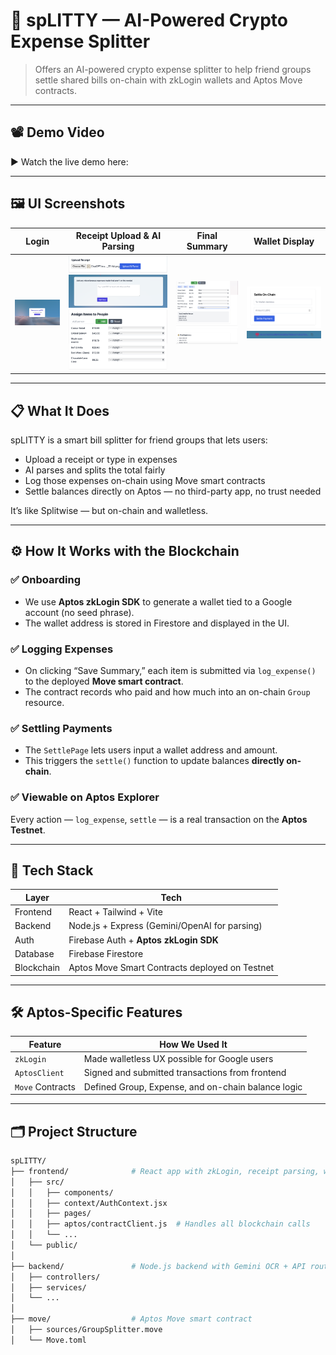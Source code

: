 # 🧾 spLITTY — AI-Powered Crypto Expense Splitter

> Offers an AI-powered crypto expense splitter to help friend groups settle shared bills on-chain with zkLogin wallets and Aptos Move contracts.

---

## 📽 Demo Video

▶️ Watch the live demo here:  
<!--[![Demo](https://img.youtube.com/vi/YOUR_VIDEO_ID/0.jpg)](https://youtu.be/YOUR_VIDEO_ID) --> 

---

## 🖼 UI Screenshots

| Login | Receipt Upload & AI Parsing | Final Summary | Wallet Display |
|-------------|-----------------------------|---------------|----------------|
| ![create](./screenshots/Login.png) | ![upload](./screenshots/upload.png) ![upload3](./screenshots/upload2.png) ![upload2](./screenshots/item.png) | ![summary](./screenshots/assign.png) | ![wallet](./screenshots/settlepayment.png) ![wallet2](./screenshots/wallet.png) |

---

## 📋 What It Does

spLITTY is a smart bill splitter for friend groups that lets users:
- Upload a receipt or type in expenses
- AI parses and splits the total fairly
- Log those expenses on-chain using Move smart contracts
- Settle balances directly on Aptos — no third-party app, no trust needed

It’s like Splitwise — but on-chain and walletless.

---

## ⚙️ How It Works with the Blockchain

### ✅ Onboarding
- We use **Aptos zkLogin SDK** to generate a wallet tied to a Google account (no seed phrase).
- The wallet address is stored in Firestore and displayed in the UI.

### ✅ Logging Expenses
- On clicking “Save Summary,” each item is submitted via `log_expense()` to the deployed **Move smart contract**.
- The contract records who paid and how much into an on-chain `Group` resource.

### ✅ Settling Payments
- The `SettlePage` lets users input a wallet address and amount.
- This triggers the `settle()` function to update balances **directly on-chain**.

### ✅ Viewable on Aptos Explorer
Every action — `log_expense`, `settle` — is a real transaction on the **Aptos Testnet**.

---

## 🧪 Tech Stack

| Layer | Tech |
|-------|------|
| Frontend | React + Tailwind + Vite |
| Backend | Node.js + Express (Gemini/OpenAI for parsing) |
| Auth | Firebase Auth + **Aptos zkLogin SDK** |
| Database | Firebase Firestore |
| Blockchain | Aptos Move Smart Contracts deployed on Testnet |

---

## 🛠 Aptos-Specific Features

| Feature | How We Used It |
|---------|----------------|
| `zkLogin` | Made walletless UX possible for Google users |
| `AptosClient` | Signed and submitted transactions from frontend |
| `Move` Contracts | Defined Group, Expense, and on-chain balance logic |

---

## 🗂 Project Structure

```bash
spLITTY/
├── frontend/              # React app with zkLogin, receipt parsing, wallet UI
│   ├── src/
│   │   ├── components/
│   │   ├── context/AuthContext.jsx
│   │   ├── pages/
│   │   ├── aptos/contractClient.js  # Handles all blockchain calls
│   │   └── ...
│   └── public/
│
├── backend/               # Node.js backend with Gemini OCR + API routes
│   ├── controllers/
│   ├── services/
│   └── ...
│
├── move/                  # Aptos Move smart contract
│   ├── sources/GroupSplitter.move
│   └── Move.toml
